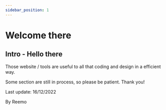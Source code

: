```yaml
---
sidebar_position: 1
---
```


# Welcome there

## Intro - Hello there
  
Those website / tools are useful to all that coding and design in a efficient way.  

Some section are still in process, so please be patient. Thank you!

Last update: 16/12/2022  

By Reemo    


